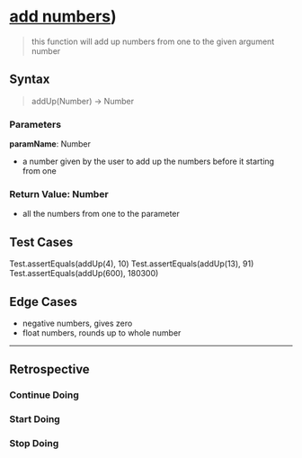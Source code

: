 # [add numbers](https://edabit.com/challenge/4gzDuDkompAqujpRi))

> this function will add up numbers from one to the given argument number

## Syntax

> addUp(Number) -> Number

### Parameters

**paramName**: Number

- a number given by the user to add up the numbers before it starting from one

### Return Value: Number

- all the numbers from one to the parameter

## Test Cases

Test.assertEquals(addUp(4), 10) Test.assertEquals(addUp(13), 91)
Test.assertEquals(addUp(600), 180300)

## Edge Cases

- negative numbers, gives zero
- float numbers, rounds up to whole number

---

## Retrospective

<!--
  write any notes to help you review this exercise later, and to help others' study it.

  this might include:

  - good ideas to use later in your own code
  - less good ideas to avoid in your own code
  - new vocabulary you learned
  - the most important thing(s) you learned
  - something that you still don't understand but want to keep studying
  - something that surprised you
  - tricks you will want to remember and use later
-->

### Continue Doing

### Start Doing

### Stop Doing
